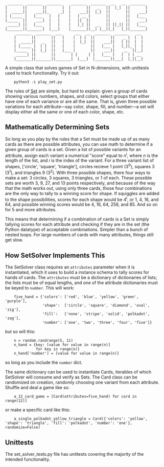 ```
 _______  _______  _______    _______  _______  __   __  _______ 
|       ||       ||       |  |       ||   _   ||  |_|  ||       |
|  _____||    ___||_     _|  |    ___||  |_|  ||       ||    ___|
| |_____ |   |___   |   |    |   | __ |       ||       ||   |___ 
|_____  ||    ___|  |   |    |   ||  ||       ||       ||    ___|
 _____| ||   |___   |   |    |   |_| ||   _   || ||_|| ||   |___ 
|_______||_______|  |___|    |_______||__| |__||_|   |_||_______|
     _______  _______  ___      __   __  _______  ______    __   
    |       ||       ||   |    |  | |  ||       ||    _ |  |  |  
    |  _____||   _   ||   |    |  |_|  ||    ___||   | ||  |  |  
    | |_____ |  | |  ||   |    |       ||   |___ |   |_||_ |  |  
    |_____  ||  |_|  ||   |___ |       ||    ___||    __  ||__|  
     _____| ||       ||       | |     | |   |___ |   |  | | __   
    |_______||_______||_______|  |___|  |_______||___|  |_||__|  
```
A simple class that solves games of Set in N-dimensions, with unittests used to track functionality. Try it out:

```
    python3 -i play_set.py
```

The rules of [Set](https://en.wikipedia.org/wiki/Set_(game)) are simple, but hard to explain: given a group of cards showing various numbers, shapes, and colors, select groups that either have one of each variance or are all the same. That is, given three possible variations for each attribute&mdash;say color, shape, fill, and number&mdash;a set will display either all the same or one of each color, shape, etc.

## Mathematically Determining Sets

So long as you play by the rules that a Set must be made up of as many cards as there are possible attributes, you can use math to determine if a given group of cards is a set. Given a list of possible variants for an attribute, assign each variant a numerical "score" equal to n<sup>i</sup>, where _n_ is the length of the list, and _i_ is the index of the variant. For a three variant list of shapes, ['circle', 'square', 'triangle'], circles recieve 1 point (3<sup>0</sup>), squares 3 (3<sup>1</sup>), and triangles 9 (3<sup>2</sup>). With three possible shapes, there four ways to make a set: 3 circles, 3 squares, 3 triangles, or 1 of each. These possible sets are worth 3, 9, 27, and 13 points respectively, and because of the way that the math works out, using only three cards, those four combinations are the only way to tally to a winning score for shape. If squiggles are added to the shape possibilities, scores for each shape would be 4<sup>i</sup>, or 1, 4, 16, and 64, and possible winning scores would be 4, 16, 64, 256, and 85. And so on for 5 and more attributes.

This means that determining if a combination of cards is a Set is simply tallying scores for each attribute and checking if they are in the set (the Python datatype) of acceptable combinations. Simpler than a bunch of nested loops. For large numbers of cards with many attributes, things still get slow.

## How SetSolver Implements This

The SetSolver class requires an `attributes` parameter when it is instantiated, which it uses to build a instance schema to tally scores for hands of cards. The `attributes` must be a dictionary of dictionaries of lists; the lists must be of equal lengths, and one of the attribute dictionaries must be keyed to `number`. This will work:
```
    five_hand = {'colors': ['red', 'blue', 'yellow', 'green', 'purple'],
                 'shape':  ['circle', 'square', 'diamond', 'oval', 'zig'],
                 'fill':   ['none', 'stripe', 'solid', 'polkadot', 'zag'],
                 'number': ['one', 'two', 'three', 'four', 'five']}
```
but so will this:
```
    n = random.randrange(5, 11)
    n_hand = {key: [value for value in range(n)]
              for key in range(n)}
    n_hand['number'] = [value for value in range(n)]
```
so long as you include the `number` dict.

The same dictionary can be used to instantiate Cards, iterables of which SetSolver will consume and verify as Sets. The Card class can be randomized on creation, randomly choosing one variant from each attribute. Shuffle and deal a game like so:
```
    a_12_card_game = [Card(attributes=five_hand) for card in range(12)]  
```
or make a specific card like this:
```
    a_single_polkadot_yellow_triangle = Card({'colors': 'yellow', 'shape': 'triangle', 'fill': 'polkadot', 'number': 'one'}, randomize=False)
```


## Unittests

The set_solver_tests.py file has unittests covering the majority of the intended funcitonality. 
